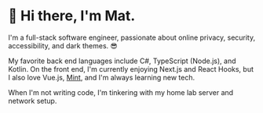 # 👋 Hi there, I'm Mat.

I'm a full-stack software engineer, passionate about online privacy, security, accessibility,
and dark themes. 😎

My favorite back end languages include C#, TypeScript (Node.js), and Kotlin.
On the front end, I'm currently enjoying Next.js and React Hooks,
but I also love Vue.js, [Mint](https://www.mint-lang.com/), and I'm always learning new tech.

When I'm not writing code, I'm tinkering with my home lab server and network setup.
